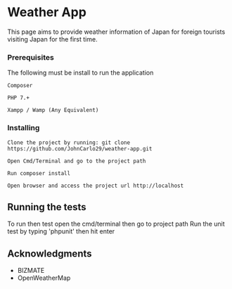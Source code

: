 # Weather App

This page aims to provide weather information of Japan for foreign tourists visiting Japan for the first time.


### Prerequisites

The following must be install to run the application

```
Composer
```
```
PHP 7.+
```
```
Xampp / Wamp (Any Equivalent)
```

### Installing

```
Clone the project by running: git clone https://github.com/JohnCarlo29/weather-app.git
```
```
Open Cmd/Terminal and go to the project path
```
```
Run composer install
```
```
Open browser and access the project url http://localhost
```


## Running the tests

To run then test open the cmd/terminal then go to project path
Run the unit test by typing 'phpunit' then hit enter


## Acknowledgments

* BIZMATE
* OpenWeatherMap
